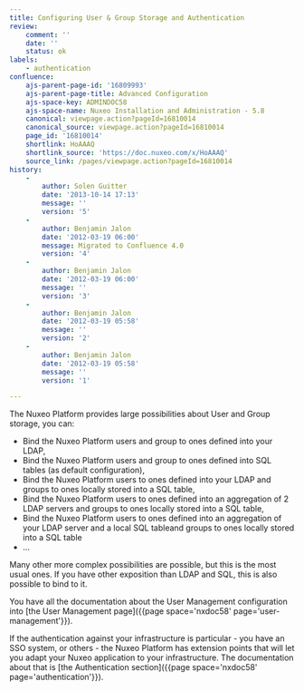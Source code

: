 ```yaml
---
title: Configuring User & Group Storage and Authentication
review:
    comment: ''
    date: ''
    status: ok
labels:
    - authentication
confluence:
    ajs-parent-page-id: '16809993'
    ajs-parent-page-title: Advanced Configuration
    ajs-space-key: ADMINDOC58
    ajs-space-name: Nuxeo Installation and Administration - 5.8
    canonical: viewpage.action?pageId=16810014
    canonical_source: viewpage.action?pageId=16810014
    page_id: '16810014'
    shortlink: HoAAAQ
    shortlink_source: 'https://doc.nuxeo.com/x/HoAAAQ'
    source_link: /pages/viewpage.action?pageId=16810014
history:
    - 
        author: Solen Guitter
        date: '2013-10-14 17:13'
        message: ''
        version: '5'
    - 
        author: Benjamin Jalon
        date: '2012-03-19 06:00'
        message: Migrated to Confluence 4.0
        version: '4'
    - 
        author: Benjamin Jalon
        date: '2012-03-19 06:00'
        message: ''
        version: '3'
    - 
        author: Benjamin Jalon
        date: '2012-03-19 05:58'
        message: ''
        version: '2'
    - 
        author: Benjamin Jalon
        date: '2012-03-19 05:58'
        message: ''
        version: '1'

---
```

The Nuxeo Platform provides large possibilities about User and Group storage, you can:

*   Bind the Nuxeo Platform users and group to ones defined into your LDAP,
*   Bind the Nuxeo Platform users and group to ones defined into SQL tables (as default configuration),
*   Bind the Nuxeo Platform users to ones defined into your LDAP and groups to ones locally stored into a SQL table,
*   Bind the Nuxeo Platform users to ones defined into an aggregation of 2 LDAP servers and groups to ones locally stored into a SQL table,
*   Bind the Nuxeo Platform users to ones defined into an aggregation of your LDAP server and a local SQL tableand groups to ones locally stored into a SQL table
*   ...

Many other more complex possibilities are possible, but this is the most usual ones. If you have other exposition than LDAP and SQL, this is also possible to bind to it.

You have all the documentation about the User Management configuration into [the User Management page]({{page space='nxdoc58' page='user-management'}}).

If the authentication against your infrastructure is particular - you have an SSO system, or others - the Nuxeo Platform has extension points that will let you adapt your Nuxeo application to your infrastructure. The documentation about that is [the Authentication section]({{page space='nxdoc58' page='authentication'}}).